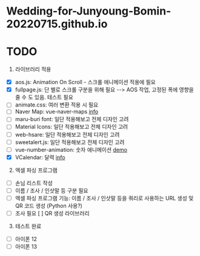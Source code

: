 # Wedding-for-Junyoung-Bomin-20220715.github.io

# TODO

1. 라이브러리 적용  
  - [x] aos.js: Animation On Scroll - 스크롤 애니메이션 적용에 필요
  - [x] fullpage.js: 단 별로 스크롤 구분을 위해 필요 --> AOS 작업, 고정된 폭에 영향을 줄 수 도 있음. 테스트 필요
  - [ ] animate.css: 여러 변환 적용 시 필요
  - [ ] Naver Map: vue-naver-maps [info](https://github.com/ManbokLee/vue-naver-map)
  - [ ] maru-buri font: 일단 적용해보고 전체 디자인 고려
  - [ ] Material Icons: 일단 적용해보고 전체 디자인 고려
  - [ ] web-hsare: 일단 적용해보고 전체 디자인 고려
  - [ ] sweetalert.js: 일단 적용해보고 전체 디자인 고려
  - [ ] vue-number-animation: 숫자 애니메이션 [demo](https://codesandbox.io/s/8256nwlq78)
  - [x] VCalendar: 달력 [info](https://vcalendar.io/)
 
2. 엑셀 파싱 프로그램
  - [ ] 손님 리스트 작성
  - [ ] 이름 / 조사 / 인삿말 등 구분 필요
  - [ ] 엑셀 파싱 프로그램 기능: 이름 / 조사 / 인삿말 등을 쿼리로 사용하는 URL 생성 및 QR 코드 생성 (Python 사용?)
  - [ ] 조사 필요
    [ ] QR 생성 라이브러리
    
3. 테스트 완료
  - [ ] 아이폰 12
  - [ ] 아이폰 13
